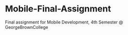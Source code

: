 # Mobile-Final-Assignment
Final assignment for Mobile Development, 4th Semester @ GeorgeBrownCollege
